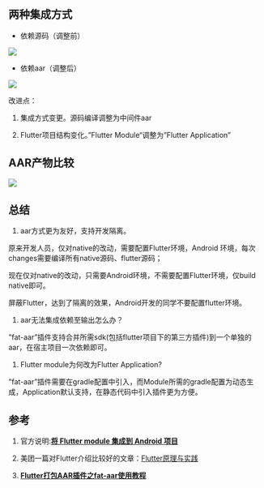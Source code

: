 

## 两种集成方式

- 依赖源码（调整前）

![](https://github.com/daBisNewBee/Notes/upload/master/pic/qunfeng_old.png "")



- 依赖aar（调整后）

![](https://github.com/daBisNewBee/Notes/upload/master/pic/qunfeng_new.png "")



改进点：

1. 集成方式变更。源码编译调整为中间件aar

1. Flutter项目结构变化。”Flutter Module“调整为”Flutter Application”



## AAR产物比较

![](https://github.com/daBisNewBee/Notes/upload/master/pic/qunfeng_aar.png "")

## 

## 总结

1. aar方式更为友好，支持开发隔离。

原来开发人员，仅对native的改动，需要配置Flutter环境，Android 环境，每次changes需要编译所有native源码、flutter源码；

现在仅对native的改动，只需要Android环境，不需要配置Flutter环境，仅build native即可。

屏蔽Flutter，达到了隔离的效果，Android开发的同学不要配置flutter环境。



1. aar无法集成依赖至输出怎么办？

”fat-aar”插件支持合并所需sdk(包括flutter项目下的第三方插件)到一个单独的aar，在宿主项目一次依赖即可。



1. Flutter module为何改为Flutter Application?

”fat-aar”插件需要在gradle配置中引入，而Module所需的gradle配置为动态生成，Application默认支持，在静态代码中引入插件更为方便。



## 参考

1. 官方说明:[__将 Flutter module 集成到 Android 项目__](https://flutter.cn/docs/development/add-to-app/android/project-setup)

1. 美团一篇对Flutter介绍比较好的文章：[Flutter原理与实践](https://tech.meituan.com/2018/08/09/waimai-flutter-practice.html)

1. [__Flutter打包AAR插件之fat-aar使用教程__](https://juejin.cn/post/6850037282884452360)
